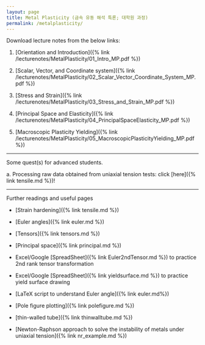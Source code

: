 ```yaml
---
layout: page
title: Metal Plasticity (금속 유동 해석 특론; 대학원 과정)
permalink: /metalplasticity/
---
```


Download lecture notes from the below links:

1. [Orientation and Introduction]({% link /lecturenotes/MetalPlasticity/01_Intro_MP.pdf %})

2. [Scalar, Vector, and Coordinate system]({% link /lecturenotes/MetalPlasticity/02_Scalar_Vector_Coordinate_System_MP.pdf %})

3. [Stress and Strain]({% link /lecturenotes/MetalPlasticity/03_Stress_and_Strain_MP.pdf %})

4. [Principal Space and Elasticity]({% link /lecturenotes/MetalPlasticity/04_PrincipalSpaceElasticity_MP.pdf %})

5. [Macroscopic Plasticity Yielding]({% link /lecturenotes/MetalPlasticity/05_MacroscopicPlasticityYielding_MP.pdf%})

--------------------------------------------------

Some quest(s) for advanced students.

a. Processing raw data obtained from uniaxial tension tests: click [here]({% link tensile.md %})!


--------------------------------------------------


Further readings and useful pages

- [Strain hardening]({% link tensile.md %})

- [Euler angles]({% link euler.md %})

- [Tensors]({% link tensors.md %})

- [Principal space]({% link principal.md %})

- Excel/Google [SpreadSheet]({% link Euler2ndTensor.md %}) to practice 2nd rank tensor transformation

- Excel/Google [SpreadSheet]({% link yieldsurface.md %}) to practice yield surface drawing

- [LaTeX script to understand Euler angle]({% link euler.md%})

- [Pole figure plotting]({% link polefigure.md %})

- [thin-walled tube]({% link thinwalltube.md %})

- [Newton-Raphson approach to solve the instability of metals under uniaxial tension]({% link nr_example.md %})
